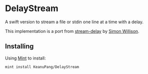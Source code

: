# DelayStream

A swift version to stream a file or stdin one line at a time with a delay.

This implementation is a port from [stream-delay](https://github.com/simonw/stream-delay) by [Simon Willison](https://github.com/simonw).

## Installing

Using [Mint](https://github.com/yonaskolb/Mint) to install:

```
mint install KeanuPang/DelayStream
```

